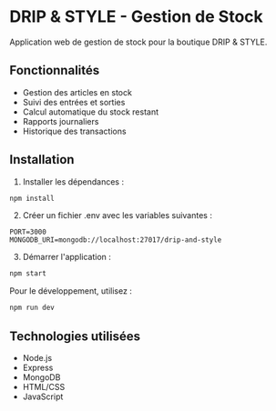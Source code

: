 # DRIP & STYLE - Gestion de Stock

Application web de gestion de stock pour la boutique DRIP & STYLE.

## Fonctionnalités

- Gestion des articles en stock
- Suivi des entrées et sorties
- Calcul automatique du stock restant
- Rapports journaliers
- Historique des transactions

## Installation

1. Installer les dépendances :
```bash
npm install
```

2. Créer un fichier .env avec les variables suivantes :
```
PORT=3000
MONGODB_URI=mongodb://localhost:27017/drip-and-style
```

3. Démarrer l'application :
```bash
npm start
```

Pour le développement, utilisez :
```bash
npm run dev
```

## Technologies utilisées

- Node.js
- Express
- MongoDB
- HTML/CSS
- JavaScript
